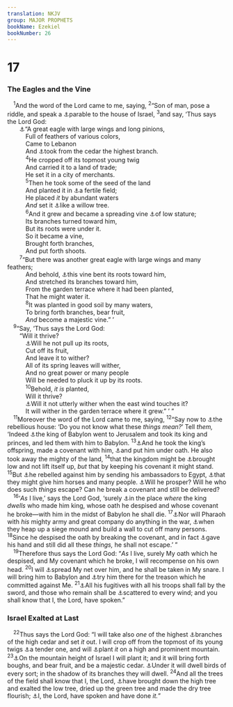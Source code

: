 ```yaml
---
translation: NKJV
group: MAJOR PROPHETS
bookName: Ezekiel 
bookNumber: 26
---
```


<div class="title"><h1>17</h1><h3>The Eagles and the Vine</h3></div>
<span class="verse exe_17_1"> <sup>1</sup>And the word of the Lord came to me, saying, </span>
<span class="verse exe_17_2"><sup>2</sup>“Son of man, pose a riddle, and speak a <a data-toggle="tooltip" data-placement="bottom" title="Ezek. 20:49; 24:3">⚓</a>parable to the house of Israel, </span>
<span class="verse exe_17_3"><sup>3</sup>and say, ‘Thus says the Lord God:<br/>  <a data-toggle="tooltip" data-placement="bottom" title="Jer. 48:40; Ezek. 17:12; Hos. 8:1">⚓</a>“A great eagle with large wings and long pinions,<br/>   Full of feathers of various colors,<br/>   Came to Lebanon<br/>   And <a data-toggle="tooltip" data-placement="bottom" title="2 Kin. 24:12">⚓</a>took from the cedar the highest branch.<br/></span>
<span class="verse exe_17_4">   <sup>4</sup>He cropped off its topmost young twig<br/>   And carried it to a land of trade;<br/>   He set it in a city of merchants.<br/></span>
<span class="verse exe_17_5">   <sup>5</sup>Then he took some of the seed of the land<br/>   And planted it in <a data-toggle="tooltip" data-placement="bottom" title="Deut. 8:7–9">⚓</a>a fertile field;<br/>   He placed <i>it</i> by abundant waters<br/>   <i>And</i> set it <a data-toggle="tooltip" data-placement="bottom" title="Is. 44:4">⚓</a>like a willow tree.<br/></span>
<span class="verse exe_17_6">   <sup>6</sup>And it grew and became a spreading vine <a data-toggle="tooltip" data-placement="bottom" title="Ezek. 17:14">⚓</a>of low stature;<br/>   Its branches turned toward him,<br/>   But its roots were under it.<br/>   So it became a vine,<br/>   Brought forth branches,<br/>   And put forth shoots.<br/></span>
<span class="verse exe_17_7">  <sup>7</sup>“But there was another great eagle with large wings and many feathers;<br/>   And behold, <a data-toggle="tooltip" data-placement="bottom" title="Ezek. 17:15">⚓</a>this vine bent its roots toward him,<br/>   And stretched its branches toward him,<br/>   From the garden terrace where it had been planted,<br/>   That he might water it.<br/></span>
<span class="verse exe_17_8">   <sup>8</sup>It was planted in good soil by many waters,<br/>   To bring forth branches, bear fruit,<br/>   <i>And</i> become a majestic vine.” ’<br/></span>
<span class="verse exe_17_9"> <sup>9</sup>“Say, ‘Thus says the Lord God:<br/>  “Will it thrive?<br/>   <a data-toggle="tooltip" data-placement="bottom" title="2 Kin. 25:7">⚓</a>Will he not pull up its roots,<br/>   Cut off its fruit,<br/>   And leave it to wither?<br/>   All of its spring leaves will wither,<br/>   And no great power or many people<br/>   Will be needed to pluck it up by its roots.<br/></span>
<span class="verse exe_17_10">   <sup>10</sup>Behold, <i>it</i> <i>is</i> planted,<br/>   Will it thrive?<br/>   <a data-toggle="tooltip" data-placement="bottom" title="Ezek. 19:12; Hos. 13:15">⚓</a>Will it not utterly wither when the east wind touches it?<br/>   It will wither in the garden terrace where it grew.” ’ ”<br/></span>
<span class="verse exe_17_11"> <sup>11</sup>Moreover the word of the Lord came to me, saying, </span>
<span class="verse exe_17_12"><sup>12</sup>“Say now to <a data-toggle="tooltip" data-placement="bottom" title="Ezek. 2:3–5; 12:9">⚓</a>the rebellious house: ‘Do you not know what these <i>things</i> <i>mean?</i>’ Tell <i>them,</i> ‘Indeed <a data-toggle="tooltip" data-placement="bottom" title="2 Kin. 24:11–16; Ezek. 1:2; 17:3">⚓</a>the king of Babylon went to Jerusalem and took its king and princes, and led them with him to Babylon. </span>
<span class="verse exe_17_13"><sup>13</sup><a data-toggle="tooltip" data-placement="bottom" title="2 Kin. 24:17; Jer. 37:1; Ezek. 17:5">⚓</a>And he took the king’s offspring, made a covenant with him, <a data-toggle="tooltip" data-placement="bottom" title="2 Chr. 36:13">⚓</a>and put him under oath. He also took away the mighty of the land, </span>
<span class="verse exe_17_14"><sup>14</sup>that the kingdom might be <a data-toggle="tooltip" data-placement="bottom" title="Ezek. 29:14">⚓</a>brought low and not lift itself up, <i>but</i> that by keeping his covenant it might stand. </span>
<span class="verse exe_17_15"><sup>15</sup>But <a data-toggle="tooltip" data-placement="bottom" title="2 Kin. 24:20; 2 Chr. 36:13; Jer. 52:3; Ezek. 17:7">⚓</a>he rebelled against him by sending his ambassadors to Egypt, <a data-toggle="tooltip" data-placement="bottom" title="Deut. 17:16; Is. 31:1, 3; 36:6, 9">⚓</a>that they might give him horses and many people. <a data-toggle="tooltip" data-placement="bottom" title="Ezek. 17:9">⚓</a>Will he prosper? Will he who does such <i>things</i> escape? Can he break a covenant and still be delivered?<br/></span>
<span class="verse exe_17_16"> <sup>16</sup>‘<i>As</i> I live,’ says the Lord God, ‘surely <a data-toggle="tooltip" data-placement="bottom" title="Jer. 52:11; Ezek. 12:13">⚓</a>in the place <i>where</i> the king <i>dwells</i> who made him king, whose oath he despised and whose covenant he broke—with him in the midst of Babylon he shall die. </span>
<span class="verse exe_17_17"><sup>17</sup><a data-toggle="tooltip" data-placement="bottom" title="Jer. 37:7; Ezek. 29:6">⚓</a>Nor will Pharaoh with <i>his</i> mighty army and great company do anything in the war, <a data-toggle="tooltip" data-placement="bottom" title="Jer. 52:4; Ezek. 4:2">⚓</a>when they heap up a siege mound and build a wall to cut off many persons. </span>
<span class="verse exe_17_18"><sup>18</sup>Since he despised the oath by breaking the covenant, and in fact <a data-toggle="tooltip" data-placement="bottom" title="1 Chr. 29:24; Lam. 5:6">⚓</a>gave his hand and still did all these <i>things,</i> he shall not escape.’ ”<br/></span>
<span class="verse exe_17_19"> <sup>19</sup>Therefore thus says the Lord God: “<i>As</i> I live, surely My oath which he despised, and My covenant which he broke, I will recompense on his own head. </span>
<span class="verse exe_17_20"><sup>20</sup>I will <a data-toggle="tooltip" data-placement="bottom" title="Ezek. 12:13">⚓</a>spread My net over him, and he shall be taken in My snare. I will bring him to Babylon and <a data-toggle="tooltip" data-placement="bottom" title="Jer. 2:35; Ezek. 20:36">⚓</a>try him there for the treason which he committed against Me. </span>
<span class="verse exe_17_21"><sup>21</sup><a data-toggle="tooltip" data-placement="bottom" title="Ezek. 12:14">⚓</a>All his fugitives with all his troops shall fall by the sword, and those who remain shall be <a data-toggle="tooltip" data-placement="bottom" title="Ezek. 12:15; 22:15">⚓</a>scattered to every wind; and you shall know that I, the Lord, have spoken.”<br/></span>
<div class="title"><h3>Israel Exalted at Last</h3></div>
<span class="verse exe_17_22"> <sup>22</sup>Thus says the Lord God: “I will take also <i>one</i> of the highest <a data-toggle="tooltip" data-placement="bottom" title="(Is. 11:1; Jer. 23:5; Zech. 3:8)">⚓</a>branches of the high cedar and set <i>it</i> out. I will crop off from the topmost of its young twigs <a data-toggle="tooltip" data-placement="bottom" title="Is. 53:2">⚓</a>a tender one, and will <a data-toggle="tooltip" data-placement="bottom" title="(Ps. 2:6)">⚓</a>plant <i>it</i> on a high and prominent mountain. </span>
<span class="verse exe_17_23"><sup>23</sup><a data-toggle="tooltip" data-placement="bottom" title="(Is. 2:2, 3); Ezek. 20:40; (Mic. 4:1)">⚓</a>On the mountain height of Israel I will plant it; and it will bring forth boughs, and bear fruit, and be a majestic cedar. <a data-toggle="tooltip" data-placement="bottom" title="Ezek. 31:6; Dan. 4:12">⚓</a>Under it will dwell birds of every sort; in the shadow of its branches they will dwell. </span>
<span class="verse exe_17_24"><sup>24</sup>And all the trees of the field shall know that I, the Lord, <a data-toggle="tooltip" data-placement="bottom" title="Ezek. 37:3; Amos 9:11; Luke 1:52; (Rom. 11:23, 24)">⚓</a>have brought down the high tree and exalted the low tree, dried up the green tree and made the dry tree flourish; <a data-toggle="tooltip" data-placement="bottom" title="Ezek. 22:14">⚓</a>I, the Lord, have spoken and have done <i>it.</i>”<br/></span>
